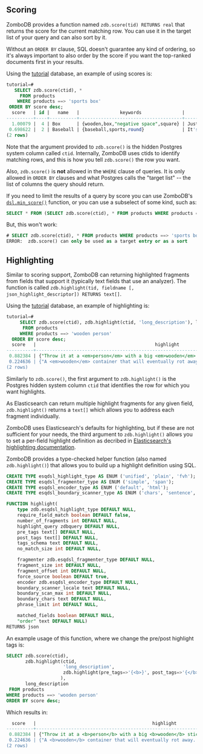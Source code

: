 ## Scoring

ZomboDB provides a function named `zdb.score(tid) RETURNS real` that returns the score for the current matching row.  You can use it in the target list of your query and can also sort by it.

Without an `ORDER BY` clause, SQL doesn't guarantee any kind of ordering, so it's always important to also order by the score if you want the top-ranked documents first in your results.

Using the [tutorial](TUTORIAL.md) database, an example of using scores is:

```sql
tutorial=# 
   SELECT zdb.score(ctid), * 
     FROM products 
    WHERE products ==> 'sports box' 
 ORDER BY score desc;
  score   | id |   name   |               keywords               |         short_summary          |                                  long_description                                   | price | 
----------+----+----------+--------------------------------------+--------------------------------+-------------------------------------------------------------------------------------+-------+-
  1.00079 |  4 | Box      | {wooden,box,"negative space",square} | Just an empty box made of wood | A wooden container that will eventually rot away.  Put stuff it in (but not a cat). | 17000 | 
 0.698622 |  2 | Baseball | {baseball,sports,round}              | It's a baseball                | Throw it at a person with a big wooden stick and hope they don't hit it             |  1249 | 
(2 rows)
```

Note that the argument provided to `zdb.score()` is the hidden Postgres system column called `ctid`.  Internally, ZomboDB uses ctids to identify matching rows, and this is how you tell `zdb.score()` the row you want.

Also, `zdb.score()` is **not** allowed in the `WHERE` clause of queries.  It is only allowed in `ORDER BY` clauses and what Postgres calls the "target list" -- the list of columns the query should return.

If you need to limit the results of a query by score you can use ZomboDB's [`dsl.min_score()`](QUERY-BUILDER-API.md) function, or you can use a subselect of some kind, such as:

```sql
SELECT * FROM (SELECT zdb.score(ctid), * FROM products WHERE products ==> 'sports box') x WHERE x.score > 1.0;
```

But, this won't work:

```sql
# SELECT zdb.score(ctid), * FROM products WHERE products ==> 'sports box' AND zdb.score(ctid) > 1.0;
ERROR:  zdb.score() can only be used as a target entry or as a sort
```


## Highlighting

Similar to scoring support, ZomboDB can returning highlighted fragments from fields that support it (typically text fields that use an analyzer).  The function is called `zdb.highlight(tid, fieldname [, json_highlight_descriptor]) RETURNS text[]`.

Using the [tutorial](TUTORIAL.md) database, an example of highlighting is:

```sql
tutorial=# 
     SELECT zdb.score(ctid), zdb.highlight(ctid, 'long_description'), long_description 
      FROM products 
     WHERE products ==> 'wooden person' 
  ORDER BY score desc;
  score   |                                            highlight                                             |                                  long_description                                  
----------+--------------------------------------------------------------------------------------------------+------------------------------------------------------------------------------------
 0.882384 | {"Throw it at a <em>person</em> with a big <em>wooden</em> stick and hope they don't hit it"}    | Throw it at a person with a big wooden stick and hope they don't hit it
 0.224636 | {"A <em>wooden</em> container that will eventually rot away.  Put stuff it in (but not a cat)."} | A wooden container that will eventually rot away.  Put stuff it in (but not a cat).
(2 rows)
```

Similarly to `zdb.score()`, the first argument to `zdb.highlight()` is the Postgres hidden system column `ctid` that identifies the row for which you want highlights.

As Elasticsearch can return multiple highlight fragments for any given field, `zdb.highlight()` returns a `text[]` which allows you to address each fragment individually.

ZomboDB uses Elasticsearch's defaults for highlighting, but if these are not sufficient for your needs, the third argument to `zdb.highlight()` allows you to set a per-field highlight definition as decribed in [Elasticsearch's highlighting documentation](https://www.elastic.co/guide/en/elasticsearch/reference/current/search-request-highlighting.html).

ZomboDB provides a type-checked helper function (also named `zdb.highlight()`) that allows you to build up a highlight definition using SQL.

```sql
CREATE TYPE esqdsl_highlight_type AS ENUM ('unified', 'plain', 'fvh');
CREATE TYPE esqdsl_fragmenter_type AS ENUM ('simple', 'span');
CREATE TYPE esqdsl_encoder_type AS ENUM ('default', 'html');
CREATE TYPE esqdsl_boundary_scanner_type AS ENUM ('chars', 'sentence', 'word');

FUNCTION highlight(
    type zdb.esqdsl_highlight_type DEFAULT NULL,
    require_field_match boolean DEFAULT false,
    number_of_fragments int DEFAULT NULL,
    highlight_query zdbquery DEFAULT NULL,
    pre_tags text[] DEFAULT NULL,
    post_tags text[] DEFAULT NULL,
    tags_schema text DEFAULT NULL,
    no_match_size int DEFAULT NULL,

    fragmenter zdb.esqdsl_fragmenter_type DEFAULT NULL,
    fragment_size int DEFAULT NULL,
    fragment_offset int DEFAULT NULL,
    force_source boolean DEFAULT true,
    encoder zdb.esqdsl_encoder_type DEFAULT NULL,
    boundary_scanner_locale text DEFAULT NULL,
    boundary_scan_max int DEFAULT NULL,
    boundary_chars text DEFAULT NULL,
    phrase_limit int DEFAULT NULL,

    matched_fields boolean DEFAULT NULL,
    "order" text DEFAULT NULL) 
RETURNS json
```

An example usage of this function, where we change the pre/post highlight tags is:

```sql
SELECT zdb.score(ctid), 
       zdb.highlight(ctid, 
                     'long_description', 
                     zdb.highlight(pre_tags=>'{<b>}', post_tags=>'{</b>}')
                    ),
       long_description                                             
 FROM products
WHERE products ==> 'wooden person'
ORDER BY score desc;
```

Which results in:

```sql
  score   |                                           highlight                                            |                                  long_description                                   
----------+------------------------------------------------------------------------------------------------+-------------------------------------------------------------------------------------
 0.882384 | {"Throw it at a <b>person</b> with a big <b>wooden</b> stick and hope they don't hit it"}      | Throw it at a person with a big wooden stick and hope they don't hit it
 0.224636 | {"A <b>wooden</b> container that will eventually rot away.  Put stuff it in (but not a cat)."} | A wooden container that will eventually rot away.  Put stuff it in (but not a cat).
(2 rows)
```

